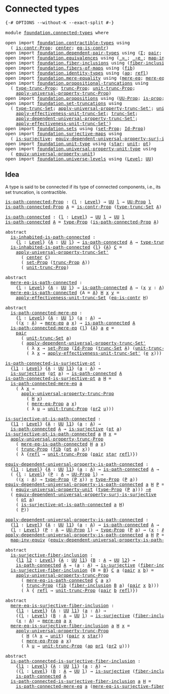 # Connected types

<pre class="Agda"><a id="28" class="Symbol">{-#</a> <a id="32" class="Keyword">OPTIONS</a> <a id="40" class="Pragma">--without-K</a> <a id="52" class="Pragma">--exact-split</a> <a id="66" class="Symbol">#-}</a>

<a id="71" class="Keyword">module</a> <a id="78" href="foundation.connected-types.html" class="Module">foundation.connected-types</a> <a id="105" class="Keyword">where</a>

<a id="112" class="Keyword">open</a> <a id="117" class="Keyword">import</a> <a id="124" href="foundation.contractible-types.html" class="Module">foundation.contractible-types</a> <a id="154" class="Keyword">using</a>
  <a id="162" class="Symbol">(</a> <a id="164" href="foundation.contractible-types.html#1246" class="Function">is-contr-Prop</a><a id="177" class="Symbol">;</a> <a id="179" href="foundation-core.contractible-types.html#1085" class="Function">center</a><a id="185" class="Symbol">;</a> <a id="187" href="foundation-core.contractible-types.html#1299" class="Function">eq-is-contr</a><a id="198" class="Symbol">)</a>
<a id="200" class="Keyword">open</a> <a id="205" class="Keyword">import</a> <a id="212" href="foundation.dependent-pair-types.html" class="Module">foundation.dependent-pair-types</a> <a id="244" class="Keyword">using</a> <a id="250" class="Symbol">(</a><a id="251" href="foundation-core.dependent-pair-types.html#502" class="Record">Σ</a><a id="252" class="Symbol">;</a> <a id="254" href="foundation-core.dependent-pair-types.html#575" class="InductiveConstructor">pair</a><a id="258" class="Symbol">;</a> <a id="260" href="foundation-core.dependent-pair-types.html#592" class="Field">pr1</a><a id="263" class="Symbol">;</a> <a id="265" href="foundation-core.dependent-pair-types.html#604" class="Field">pr2</a><a id="268" class="Symbol">)</a>
<a id="270" class="Keyword">open</a> <a id="275" class="Keyword">import</a> <a id="282" href="foundation.equivalences.html" class="Module">foundation.equivalences</a> <a id="306" class="Keyword">using</a> <a id="312" class="Symbol">(</a><a id="313" href="foundation-core.equivalences.html#1607" class="Function Operator">_≃_</a><a id="316" class="Symbol">;</a> <a id="318" href="foundation-core.equivalences.html#7855" class="Function Operator">_∘e_</a><a id="322" class="Symbol">;</a> <a id="324" href="foundation-core.equivalences.html#5022" class="Function">map-inv-equiv</a><a id="337" class="Symbol">)</a>
<a id="339" class="Keyword">open</a> <a id="344" class="Keyword">import</a> <a id="351" href="foundation.fiber-inclusions.html" class="Module">foundation.fiber-inclusions</a> <a id="379" class="Keyword">using</a> <a id="385" class="Symbol">(</a><a id="386" href="foundation.fiber-inclusions.html#2100" class="Function">fiber-inclusion</a><a id="401" class="Symbol">)</a>
<a id="403" class="Keyword">open</a> <a id="408" class="Keyword">import</a> <a id="415" href="foundation.fibers-of-maps.html" class="Module">foundation.fibers-of-maps</a> <a id="441" class="Keyword">using</a> <a id="447" class="Symbol">(</a><a id="448" href="foundation-core.fibers-of-maps.html#928" class="Function">fib</a><a id="451" class="Symbol">)</a>
<a id="453" class="Keyword">open</a> <a id="458" class="Keyword">import</a> <a id="465" href="foundation.identity-types.html" class="Module">foundation.identity-types</a> <a id="491" class="Keyword">using</a> <a id="497" class="Symbol">(</a><a id="498" href="foundation-core.identity-types.html#3990" class="Function">ap</a><a id="500" class="Symbol">;</a> <a id="502" href="foundation-core.identity-types.html#1807" class="InductiveConstructor">refl</a><a id="506" class="Symbol">)</a>
<a id="508" class="Keyword">open</a> <a id="513" class="Keyword">import</a> <a id="520" href="foundation.mere-equality.html" class="Module">foundation.mere-equality</a> <a id="545" class="Keyword">using</a> <a id="551" class="Symbol">(</a><a id="552" href="foundation.mere-equality.html#1100" class="Function">mere-eq</a><a id="559" class="Symbol">;</a> <a id="561" href="foundation.mere-equality.html#1000" class="Function">mere-eq-Prop</a><a id="573" class="Symbol">)</a>
<a id="575" class="Keyword">open</a> <a id="580" class="Keyword">import</a> <a id="587" href="foundation.propositional-truncations.html" class="Module">foundation.propositional-truncations</a> <a id="624" class="Keyword">using</a>
  <a id="632" class="Symbol">(</a> <a id="634" href="foundation.propositional-truncations.html#2012" class="Function">type-trunc-Prop</a><a id="649" class="Symbol">;</a> <a id="651" href="foundation.propositional-truncations.html#2510" class="Function">trunc-Prop</a><a id="661" class="Symbol">;</a> <a id="663" href="foundation.propositional-truncations.html#2096" class="Function">unit-trunc-Prop</a><a id="678" class="Symbol">;</a>
    <a id="684" href="foundation.propositional-truncations.html#5581" class="Function">apply-universal-property-trunc-Prop</a><a id="719" class="Symbol">)</a>
<a id="721" class="Keyword">open</a> <a id="726" class="Keyword">import</a> <a id="733" href="foundation.propositions.html" class="Module">foundation.propositions</a> <a id="757" class="Keyword">using</a> <a id="763" class="Symbol">(</a><a id="764" href="foundation-core.propositions.html#1380" class="Function">UU-Prop</a><a id="771" class="Symbol">;</a> <a id="773" href="foundation-core.propositions.html#1295" class="Function">is-prop</a><a id="780" class="Symbol">;</a> <a id="782" href="foundation-core.propositions.html#1482" class="Function">type-Prop</a><a id="791" class="Symbol">)</a>
<a id="793" class="Keyword">open</a> <a id="798" class="Keyword">import</a> <a id="805" href="foundation.set-truncations.html" class="Module">foundation.set-truncations</a> <a id="832" class="Keyword">using</a>
  <a id="840" class="Symbol">(</a> <a id="842" href="foundation.set-truncations.html#3498" class="Postulate">type-trunc-Set</a><a id="856" class="Symbol">;</a> <a id="858" href="foundation.set-truncations.html#8250" class="Function">apply-universal-property-trunc-Set&#39;</a><a id="893" class="Symbol">;</a> <a id="895" href="foundation.set-truncations.html#3762" class="Postulate">unit-trunc-Set</a><a id="909" class="Symbol">;</a>
    <a id="915" href="foundation.set-truncations.html#11367" class="Function">apply-effectiveness-unit-trunc-Set</a><a id="949" class="Symbol">;</a> <a id="951" href="foundation.set-truncations.html#3630" class="Function">trunc-Set</a><a id="960" class="Symbol">;</a>
    <a id="966" href="foundation.set-truncations.html#6207" class="Function">apply-dependent-universal-property-trunc-Set&#39;</a><a id="1011" class="Symbol">;</a>
    <a id="1017" href="foundation.set-truncations.html#11621" class="Function">apply-effectiveness-unit-trunc-Set&#39;</a><a id="1052" class="Symbol">)</a>
<a id="1054" class="Keyword">open</a> <a id="1059" class="Keyword">import</a> <a id="1066" href="foundation.sets.html" class="Module">foundation.sets</a> <a id="1082" class="Keyword">using</a> <a id="1088" class="Symbol">(</a><a id="1089" href="foundation-core.sets.html#3062" class="Function">set-Prop</a><a id="1097" class="Symbol">;</a> <a id="1099" href="foundation-core.sets.html#1407" class="Function">Id-Prop</a><a id="1106" class="Symbol">)</a>
<a id="1108" class="Keyword">open</a> <a id="1113" class="Keyword">import</a> <a id="1120" href="foundation.surjective-maps.html" class="Module">foundation.surjective-maps</a> <a id="1147" class="Keyword">using</a>
  <a id="1155" class="Symbol">(</a> <a id="1157" href="foundation.surjective-maps.html#1905" class="Function">is-surjective</a><a id="1170" class="Symbol">;</a> <a id="1172" href="foundation.surjective-maps.html#4745" class="Function">equiv-dependent-universal-property-surj-is-surjective</a><a id="1225" class="Symbol">)</a>
<a id="1227" class="Keyword">open</a> <a id="1232" class="Keyword">import</a> <a id="1239" href="foundation.unit-type.html" class="Module">foundation.unit-type</a> <a id="1260" class="Keyword">using</a> <a id="1266" class="Symbol">(</a><a id="1267" href="foundation.unit-type.html#1099" class="InductiveConstructor">star</a><a id="1271" class="Symbol">;</a> <a id="1273" href="foundation.unit-type.html#1075" class="Datatype">unit</a><a id="1277" class="Symbol">;</a> <a id="1279" href="foundation.unit-type.html#1589" class="Function">pt</a><a id="1281" class="Symbol">)</a>
<a id="1283" class="Keyword">open</a> <a id="1288" class="Keyword">import</a> <a id="1295" href="foundation.universal-property-unit-type.html" class="Module">foundation.universal-property-unit-type</a> <a id="1335" class="Keyword">using</a>
  <a id="1343" class="Symbol">(</a> <a id="1345" href="foundation.universal-property-unit-type.html#2087" class="Function">equiv-universal-property-unit</a><a id="1374" class="Symbol">)</a>
<a id="1376" class="Keyword">open</a> <a id="1381" class="Keyword">import</a> <a id="1388" href="foundation.universe-levels.html" class="Module">foundation.universe-levels</a> <a id="1415" class="Keyword">using</a> <a id="1421" class="Symbol">(</a><a id="1422" href="Agda.Primitive.html#597" class="Postulate">Level</a><a id="1427" class="Symbol">;</a> <a id="1429" href="foundation-core.universe-levels.html#222" class="Primitive">UU</a><a id="1431" class="Symbol">)</a>
</pre>
## Idea

A type is said to be connected if its type of connected components, i.e., its set truncation, is contractible.

<pre class="Agda"><a id="is-path-connected-Prop"></a><a id="1567" href="foundation.connected-types.html#1567" class="Function">is-path-connected-Prop</a> <a id="1590" class="Symbol">:</a> <a id="1592" class="Symbol">{</a><a id="1593" href="foundation.connected-types.html#1593" class="Bound">l</a> <a id="1595" class="Symbol">:</a> <a id="1597" href="Agda.Primitive.html#597" class="Postulate">Level</a><a id="1602" class="Symbol">}</a> <a id="1604" class="Symbol">→</a> <a id="1606" href="foundation-core.universe-levels.html#222" class="Primitive">UU</a> <a id="1609" href="foundation.connected-types.html#1593" class="Bound">l</a> <a id="1611" class="Symbol">→</a> <a id="1613" href="foundation-core.propositions.html#1380" class="Function">UU-Prop</a> <a id="1621" href="foundation.connected-types.html#1593" class="Bound">l</a>
<a id="1623" href="foundation.connected-types.html#1567" class="Function">is-path-connected-Prop</a> <a id="1646" href="foundation.connected-types.html#1646" class="Bound">A</a> <a id="1648" class="Symbol">=</a> <a id="1650" href="foundation.contractible-types.html#1246" class="Function">is-contr-Prop</a> <a id="1664" class="Symbol">(</a><a id="1665" href="foundation.set-truncations.html#3498" class="Postulate">type-trunc-Set</a> <a id="1680" href="foundation.connected-types.html#1646" class="Bound">A</a><a id="1681" class="Symbol">)</a>

<a id="is-path-connected"></a><a id="1684" href="foundation.connected-types.html#1684" class="Function">is-path-connected</a> <a id="1702" class="Symbol">:</a> <a id="1704" class="Symbol">{</a><a id="1705" href="foundation.connected-types.html#1705" class="Bound">l</a> <a id="1707" class="Symbol">:</a> <a id="1709" href="Agda.Primitive.html#597" class="Postulate">Level</a><a id="1714" class="Symbol">}</a> <a id="1716" class="Symbol">→</a> <a id="1718" href="foundation-core.universe-levels.html#222" class="Primitive">UU</a> <a id="1721" href="foundation.connected-types.html#1705" class="Bound">l</a> <a id="1723" class="Symbol">→</a> <a id="1725" href="foundation-core.universe-levels.html#222" class="Primitive">UU</a> <a id="1728" href="foundation.connected-types.html#1705" class="Bound">l</a>
<a id="1730" href="foundation.connected-types.html#1684" class="Function">is-path-connected</a> <a id="1748" href="foundation.connected-types.html#1748" class="Bound">A</a> <a id="1750" class="Symbol">=</a> <a id="1752" href="foundation-core.propositions.html#1482" class="Function">type-Prop</a> <a id="1762" class="Symbol">(</a><a id="1763" href="foundation.connected-types.html#1567" class="Function">is-path-connected-Prop</a> <a id="1786" href="foundation.connected-types.html#1748" class="Bound">A</a><a id="1787" class="Symbol">)</a>

<a id="1790" class="Keyword">abstract</a>
  <a id="is-inhabited-is-path-connected"></a><a id="1801" href="foundation.connected-types.html#1801" class="Function">is-inhabited-is-path-connected</a> <a id="1832" class="Symbol">:</a>
    <a id="1838" class="Symbol">{</a><a id="1839" href="foundation.connected-types.html#1839" class="Bound">l</a> <a id="1841" class="Symbol">:</a> <a id="1843" href="Agda.Primitive.html#597" class="Postulate">Level</a><a id="1848" class="Symbol">}</a> <a id="1850" class="Symbol">{</a><a id="1851" href="foundation.connected-types.html#1851" class="Bound">A</a> <a id="1853" class="Symbol">:</a> <a id="1855" href="foundation-core.universe-levels.html#222" class="Primitive">UU</a> <a id="1858" href="foundation.connected-types.html#1839" class="Bound">l</a><a id="1859" class="Symbol">}</a> <a id="1861" class="Symbol">→</a> <a id="1863" href="foundation.connected-types.html#1684" class="Function">is-path-connected</a> <a id="1881" href="foundation.connected-types.html#1851" class="Bound">A</a> <a id="1883" class="Symbol">→</a> <a id="1885" href="foundation.propositional-truncations.html#2012" class="Function">type-trunc-Prop</a> <a id="1901" href="foundation.connected-types.html#1851" class="Bound">A</a>
  <a id="1905" href="foundation.connected-types.html#1801" class="Function">is-inhabited-is-path-connected</a> <a id="1936" class="Symbol">{</a><a id="1937" href="foundation.connected-types.html#1937" class="Bound">l</a><a id="1938" class="Symbol">}</a> <a id="1940" class="Symbol">{</a><a id="1941" href="foundation.connected-types.html#1941" class="Bound">A</a><a id="1942" class="Symbol">}</a> <a id="1944" href="foundation.connected-types.html#1944" class="Bound">C</a> <a id="1946" class="Symbol">=</a>
    <a id="1952" href="foundation.set-truncations.html#8250" class="Function">apply-universal-property-trunc-Set&#39;</a>
      <a id="1994" class="Symbol">(</a> <a id="1996" href="foundation-core.contractible-types.html#1085" class="Function">center</a> <a id="2003" href="foundation.connected-types.html#1944" class="Bound">C</a><a id="2004" class="Symbol">)</a>
      <a id="2012" class="Symbol">(</a> <a id="2014" href="foundation-core.sets.html#3062" class="Function">set-Prop</a> <a id="2023" class="Symbol">(</a><a id="2024" href="foundation.propositional-truncations.html#2510" class="Function">trunc-Prop</a> <a id="2035" href="foundation.connected-types.html#1941" class="Bound">A</a><a id="2036" class="Symbol">))</a>
      <a id="2045" class="Symbol">(</a> <a id="2047" href="foundation.propositional-truncations.html#2096" class="Function">unit-trunc-Prop</a><a id="2062" class="Symbol">)</a>

<a id="2065" class="Keyword">abstract</a>
  <a id="mere-eq-is-path-connected"></a><a id="2076" href="foundation.connected-types.html#2076" class="Function">mere-eq-is-path-connected</a> <a id="2102" class="Symbol">:</a>
    <a id="2108" class="Symbol">{</a><a id="2109" href="foundation.connected-types.html#2109" class="Bound">l</a> <a id="2111" class="Symbol">:</a> <a id="2113" href="Agda.Primitive.html#597" class="Postulate">Level</a><a id="2118" class="Symbol">}</a> <a id="2120" class="Symbol">{</a><a id="2121" href="foundation.connected-types.html#2121" class="Bound">A</a> <a id="2123" class="Symbol">:</a> <a id="2125" href="foundation-core.universe-levels.html#222" class="Primitive">UU</a> <a id="2128" href="foundation.connected-types.html#2109" class="Bound">l</a><a id="2129" class="Symbol">}</a> <a id="2131" class="Symbol">→</a> <a id="2133" href="foundation.connected-types.html#1684" class="Function">is-path-connected</a> <a id="2151" href="foundation.connected-types.html#2121" class="Bound">A</a> <a id="2153" class="Symbol">→</a> <a id="2155" class="Symbol">(</a><a id="2156" href="foundation.connected-types.html#2156" class="Bound">x</a> <a id="2158" href="foundation.connected-types.html#2158" class="Bound">y</a> <a id="2160" class="Symbol">:</a> <a id="2162" href="foundation.connected-types.html#2121" class="Bound">A</a><a id="2163" class="Symbol">)</a> <a id="2165" class="Symbol">→</a> <a id="2167" href="foundation.mere-equality.html#1100" class="Function">mere-eq</a> <a id="2175" href="foundation.connected-types.html#2156" class="Bound">x</a> <a id="2177" href="foundation.connected-types.html#2158" class="Bound">y</a>
  <a id="2181" href="foundation.connected-types.html#2076" class="Function">mere-eq-is-path-connected</a> <a id="2207" class="Symbol">{</a><a id="2208" class="Argument">A</a> <a id="2210" class="Symbol">=</a> <a id="2212" href="foundation.connected-types.html#2212" class="Bound">A</a><a id="2213" class="Symbol">}</a> <a id="2215" href="foundation.connected-types.html#2215" class="Bound">H</a> <a id="2217" href="foundation.connected-types.html#2217" class="Bound">x</a> <a id="2219" href="foundation.connected-types.html#2219" class="Bound">y</a> <a id="2221" class="Symbol">=</a>
    <a id="2227" href="foundation.set-truncations.html#11367" class="Function">apply-effectiveness-unit-trunc-Set</a> <a id="2262" class="Symbol">(</a><a id="2263" href="foundation-core.contractible-types.html#1299" class="Function">eq-is-contr</a> <a id="2275" href="foundation.connected-types.html#2215" class="Bound">H</a><a id="2276" class="Symbol">)</a>

<a id="2279" class="Keyword">abstract</a>
  <a id="is-path-connected-mere-eq"></a><a id="2290" href="foundation.connected-types.html#2290" class="Function">is-path-connected-mere-eq</a> <a id="2316" class="Symbol">:</a>
    <a id="2322" class="Symbol">{</a><a id="2323" href="foundation.connected-types.html#2323" class="Bound">l</a> <a id="2325" class="Symbol">:</a> <a id="2327" href="Agda.Primitive.html#597" class="Postulate">Level</a><a id="2332" class="Symbol">}</a> <a id="2334" class="Symbol">{</a><a id="2335" href="foundation.connected-types.html#2335" class="Bound">A</a> <a id="2337" class="Symbol">:</a> <a id="2339" href="foundation-core.universe-levels.html#222" class="Primitive">UU</a> <a id="2342" href="foundation.connected-types.html#2323" class="Bound">l</a><a id="2343" class="Symbol">}</a> <a id="2345" class="Symbol">(</a><a id="2346" href="foundation.connected-types.html#2346" class="Bound">a</a> <a id="2348" class="Symbol">:</a> <a id="2350" href="foundation.connected-types.html#2335" class="Bound">A</a><a id="2351" class="Symbol">)</a> <a id="2353" class="Symbol">→</a>
    <a id="2359" class="Symbol">((</a><a id="2361" href="foundation.connected-types.html#2361" class="Bound">x</a> <a id="2363" class="Symbol">:</a> <a id="2365" href="foundation.connected-types.html#2335" class="Bound">A</a><a id="2366" class="Symbol">)</a> <a id="2368" class="Symbol">→</a> <a id="2370" href="foundation.mere-equality.html#1100" class="Function">mere-eq</a> <a id="2378" href="foundation.connected-types.html#2346" class="Bound">a</a> <a id="2380" href="foundation.connected-types.html#2361" class="Bound">x</a><a id="2381" class="Symbol">)</a> <a id="2383" class="Symbol">→</a> <a id="2385" href="foundation.connected-types.html#1684" class="Function">is-path-connected</a> <a id="2403" href="foundation.connected-types.html#2335" class="Bound">A</a>
  <a id="2407" href="foundation.connected-types.html#2290" class="Function">is-path-connected-mere-eq</a> <a id="2433" class="Symbol">{</a><a id="2434" href="foundation.connected-types.html#2434" class="Bound">l</a><a id="2435" class="Symbol">}</a> <a id="2437" class="Symbol">{</a><a id="2438" href="foundation.connected-types.html#2438" class="Bound">A</a><a id="2439" class="Symbol">}</a> <a id="2441" href="foundation.connected-types.html#2441" class="Bound">a</a> <a id="2443" href="foundation.connected-types.html#2443" class="Bound">e</a> <a id="2445" class="Symbol">=</a>
    <a id="2451" href="foundation-core.dependent-pair-types.html#575" class="InductiveConstructor">pair</a>
      <a id="2462" class="Symbol">(</a> <a id="2464" href="foundation.set-truncations.html#3762" class="Postulate">unit-trunc-Set</a> <a id="2479" href="foundation.connected-types.html#2441" class="Bound">a</a><a id="2480" class="Symbol">)</a>
      <a id="2488" class="Symbol">(</a> <a id="2490" href="foundation.set-truncations.html#6207" class="Function">apply-dependent-universal-property-trunc-Set&#39;</a>
        <a id="2544" class="Symbol">(</a> <a id="2546" class="Symbol">λ</a> <a id="2548" href="foundation.connected-types.html#2548" class="Bound">x</a> <a id="2550" class="Symbol">→</a> <a id="2552" href="foundation-core.sets.html#3062" class="Function">set-Prop</a> <a id="2561" class="Symbol">(</a><a id="2562" href="foundation-core.sets.html#1407" class="Function">Id-Prop</a> <a id="2570" class="Symbol">(</a><a id="2571" href="foundation.set-truncations.html#3630" class="Function">trunc-Set</a> <a id="2581" href="foundation.connected-types.html#2438" class="Bound">A</a><a id="2582" class="Symbol">)</a> <a id="2584" class="Symbol">(</a><a id="2585" href="foundation.set-truncations.html#3762" class="Postulate">unit-trunc-Set</a> <a id="2600" href="foundation.connected-types.html#2441" class="Bound">a</a><a id="2601" class="Symbol">)</a> <a id="2603" href="foundation.connected-types.html#2548" class="Bound">x</a><a id="2604" class="Symbol">))</a>
        <a id="2615" class="Symbol">(</a> <a id="2617" class="Symbol">λ</a> <a id="2619" href="foundation.connected-types.html#2619" class="Bound">x</a> <a id="2621" class="Symbol">→</a> <a id="2623" href="foundation.set-truncations.html#11621" class="Function">apply-effectiveness-unit-trunc-Set&#39;</a> <a id="2659" class="Symbol">(</a><a id="2660" href="foundation.connected-types.html#2443" class="Bound">e</a> <a id="2662" href="foundation.connected-types.html#2619" class="Bound">x</a><a id="2663" class="Symbol">)))</a>

<a id="is-path-connected-is-surjective-pt"></a><a id="2668" href="foundation.connected-types.html#2668" class="Function">is-path-connected-is-surjective-pt</a> <a id="2703" class="Symbol">:</a>
  <a id="2707" class="Symbol">{</a><a id="2708" href="foundation.connected-types.html#2708" class="Bound">l1</a> <a id="2711" class="Symbol">:</a> <a id="2713" href="Agda.Primitive.html#597" class="Postulate">Level</a><a id="2718" class="Symbol">}</a> <a id="2720" class="Symbol">{</a><a id="2721" href="foundation.connected-types.html#2721" class="Bound">A</a> <a id="2723" class="Symbol">:</a> <a id="2725" href="foundation-core.universe-levels.html#222" class="Primitive">UU</a> <a id="2728" href="foundation.connected-types.html#2708" class="Bound">l1</a><a id="2730" class="Symbol">}</a> <a id="2732" class="Symbol">(</a><a id="2733" href="foundation.connected-types.html#2733" class="Bound">a</a> <a id="2735" class="Symbol">:</a> <a id="2737" href="foundation.connected-types.html#2721" class="Bound">A</a><a id="2738" class="Symbol">)</a> <a id="2740" class="Symbol">→</a>
  <a id="2744" href="foundation.surjective-maps.html#1905" class="Function">is-surjective</a> <a id="2758" class="Symbol">(</a><a id="2759" href="foundation.unit-type.html#1589" class="Function">pt</a> <a id="2762" href="foundation.connected-types.html#2733" class="Bound">a</a><a id="2763" class="Symbol">)</a> <a id="2765" class="Symbol">→</a> <a id="2767" href="foundation.connected-types.html#1684" class="Function">is-path-connected</a> <a id="2785" href="foundation.connected-types.html#2721" class="Bound">A</a>
<a id="2787" href="foundation.connected-types.html#2668" class="Function">is-path-connected-is-surjective-pt</a> <a id="2822" href="foundation.connected-types.html#2822" class="Bound">a</a> <a id="2824" href="foundation.connected-types.html#2824" class="Bound">H</a> <a id="2826" class="Symbol">=</a>
  <a id="2830" href="foundation.connected-types.html#2290" class="Function">is-path-connected-mere-eq</a> <a id="2856" href="foundation.connected-types.html#2822" class="Bound">a</a>
    <a id="2862" class="Symbol">(</a> <a id="2864" class="Symbol">λ</a> <a id="2866" href="foundation.connected-types.html#2866" class="Bound">x</a> <a id="2868" class="Symbol">→</a>
      <a id="2876" href="foundation.propositional-truncations.html#5581" class="Function">apply-universal-property-trunc-Prop</a>
        <a id="2920" class="Symbol">(</a> <a id="2922" href="foundation.connected-types.html#2824" class="Bound">H</a> <a id="2924" href="foundation.connected-types.html#2866" class="Bound">x</a><a id="2925" class="Symbol">)</a>
        <a id="2935" class="Symbol">(</a> <a id="2937" href="foundation.mere-equality.html#1000" class="Function">mere-eq-Prop</a> <a id="2950" href="foundation.connected-types.html#2822" class="Bound">a</a> <a id="2952" href="foundation.connected-types.html#2866" class="Bound">x</a><a id="2953" class="Symbol">)</a>
        <a id="2963" class="Symbol">(</a> <a id="2965" class="Symbol">λ</a> <a id="2967" href="foundation.connected-types.html#2967" class="Bound">u</a> <a id="2969" class="Symbol">→</a> <a id="2971" href="foundation.propositional-truncations.html#2096" class="Function">unit-trunc-Prop</a> <a id="2987" class="Symbol">(</a><a id="2988" href="foundation-core.dependent-pair-types.html#604" class="Field">pr2</a> <a id="2992" href="foundation.connected-types.html#2967" class="Bound">u</a><a id="2993" class="Symbol">)))</a>

<a id="is-surjective-pt-is-path-connected"></a><a id="2998" href="foundation.connected-types.html#2998" class="Function">is-surjective-pt-is-path-connected</a> <a id="3033" class="Symbol">:</a>
  <a id="3037" class="Symbol">{</a><a id="3038" href="foundation.connected-types.html#3038" class="Bound">l1</a> <a id="3041" class="Symbol">:</a> <a id="3043" href="Agda.Primitive.html#597" class="Postulate">Level</a><a id="3048" class="Symbol">}</a> <a id="3050" class="Symbol">{</a><a id="3051" href="foundation.connected-types.html#3051" class="Bound">A</a> <a id="3053" class="Symbol">:</a> <a id="3055" href="foundation-core.universe-levels.html#222" class="Primitive">UU</a> <a id="3058" href="foundation.connected-types.html#3038" class="Bound">l1</a><a id="3060" class="Symbol">}</a> <a id="3062" class="Symbol">(</a><a id="3063" href="foundation.connected-types.html#3063" class="Bound">a</a> <a id="3065" class="Symbol">:</a> <a id="3067" href="foundation.connected-types.html#3051" class="Bound">A</a><a id="3068" class="Symbol">)</a> <a id="3070" class="Symbol">→</a>
  <a id="3074" href="foundation.connected-types.html#1684" class="Function">is-path-connected</a> <a id="3092" href="foundation.connected-types.html#3051" class="Bound">A</a> <a id="3094" class="Symbol">→</a> <a id="3096" href="foundation.surjective-maps.html#1905" class="Function">is-surjective</a> <a id="3110" class="Symbol">(</a><a id="3111" href="foundation.unit-type.html#1589" class="Function">pt</a> <a id="3114" href="foundation.connected-types.html#3063" class="Bound">a</a><a id="3115" class="Symbol">)</a>
<a id="3117" href="foundation.connected-types.html#2998" class="Function">is-surjective-pt-is-path-connected</a> <a id="3152" href="foundation.connected-types.html#3152" class="Bound">a</a> <a id="3154" href="foundation.connected-types.html#3154" class="Bound">H</a> <a id="3156" href="foundation.connected-types.html#3156" class="Bound">x</a> <a id="3158" class="Symbol">=</a>
  <a id="3162" href="foundation.propositional-truncations.html#5581" class="Function">apply-universal-property-trunc-Prop</a>
    <a id="3202" class="Symbol">(</a> <a id="3204" href="foundation.connected-types.html#2076" class="Function">mere-eq-is-path-connected</a> <a id="3230" href="foundation.connected-types.html#3154" class="Bound">H</a> <a id="3232" href="foundation.connected-types.html#3152" class="Bound">a</a> <a id="3234" href="foundation.connected-types.html#3156" class="Bound">x</a><a id="3235" class="Symbol">)</a>
    <a id="3241" class="Symbol">(</a> <a id="3243" href="foundation.propositional-truncations.html#2510" class="Function">trunc-Prop</a> <a id="3254" class="Symbol">(</a><a id="3255" href="foundation-core.fibers-of-maps.html#928" class="Function">fib</a> <a id="3259" class="Symbol">(</a><a id="3260" href="foundation.unit-type.html#1589" class="Function">pt</a> <a id="3263" href="foundation.connected-types.html#3152" class="Bound">a</a><a id="3264" class="Symbol">)</a> <a id="3266" href="foundation.connected-types.html#3156" class="Bound">x</a><a id="3267" class="Symbol">))</a>
    <a id="3274" class="Symbol">(</a> <a id="3276" class="Symbol">λ</a> <a id="3278" class="Symbol">{</a><a id="3279" href="foundation-core.identity-types.html#1807" class="InductiveConstructor">refl</a> <a id="3284" class="Symbol">→</a> <a id="3286" href="foundation.propositional-truncations.html#2096" class="Function">unit-trunc-Prop</a> <a id="3302" class="Symbol">(</a><a id="3303" href="foundation-core.dependent-pair-types.html#575" class="InductiveConstructor">pair</a> <a id="3308" href="foundation.unit-type.html#1099" class="InductiveConstructor">star</a> <a id="3313" href="foundation-core.identity-types.html#1807" class="InductiveConstructor">refl</a><a id="3317" class="Symbol">)})</a>

<a id="equiv-dependent-universal-property-is-path-connected"></a><a id="3322" href="foundation.connected-types.html#3322" class="Function">equiv-dependent-universal-property-is-path-connected</a> <a id="3375" class="Symbol">:</a>
  <a id="3379" class="Symbol">{</a><a id="3380" href="foundation.connected-types.html#3380" class="Bound">l1</a> <a id="3383" class="Symbol">:</a> <a id="3385" href="Agda.Primitive.html#597" class="Postulate">Level</a><a id="3390" class="Symbol">}</a> <a id="3392" class="Symbol">{</a><a id="3393" href="foundation.connected-types.html#3393" class="Bound">A</a> <a id="3395" class="Symbol">:</a> <a id="3397" href="foundation-core.universe-levels.html#222" class="Primitive">UU</a> <a id="3400" href="foundation.connected-types.html#3380" class="Bound">l1</a><a id="3402" class="Symbol">}</a> <a id="3404" class="Symbol">(</a><a id="3405" href="foundation.connected-types.html#3405" class="Bound">a</a> <a id="3407" class="Symbol">:</a> <a id="3409" href="foundation.connected-types.html#3393" class="Bound">A</a><a id="3410" class="Symbol">)</a> <a id="3412" class="Symbol">→</a> <a id="3414" href="foundation.connected-types.html#1684" class="Function">is-path-connected</a> <a id="3432" href="foundation.connected-types.html#3393" class="Bound">A</a> <a id="3434" class="Symbol">→</a>
  <a id="3438" class="Symbol">(</a> <a id="3440" class="Symbol">{</a><a id="3441" href="foundation.connected-types.html#3441" class="Bound">l</a> <a id="3443" class="Symbol">:</a> <a id="3445" href="Agda.Primitive.html#597" class="Postulate">Level</a><a id="3450" class="Symbol">}</a> <a id="3452" class="Symbol">(</a><a id="3453" href="foundation.connected-types.html#3453" class="Bound">P</a> <a id="3455" class="Symbol">:</a> <a id="3457" href="foundation.connected-types.html#3393" class="Bound">A</a> <a id="3459" class="Symbol">→</a> <a id="3461" href="foundation-core.propositions.html#1380" class="Function">UU-Prop</a> <a id="3469" href="foundation.connected-types.html#3441" class="Bound">l</a><a id="3470" class="Symbol">)</a> <a id="3472" class="Symbol">→</a>
    <a id="3478" class="Symbol">((</a><a id="3480" href="foundation.connected-types.html#3480" class="Bound">x</a> <a id="3482" class="Symbol">:</a> <a id="3484" href="foundation.connected-types.html#3393" class="Bound">A</a><a id="3485" class="Symbol">)</a> <a id="3487" class="Symbol">→</a> <a id="3489" href="foundation-core.propositions.html#1482" class="Function">type-Prop</a> <a id="3499" class="Symbol">(</a><a id="3500" href="foundation.connected-types.html#3453" class="Bound">P</a> <a id="3502" href="foundation.connected-types.html#3480" class="Bound">x</a><a id="3503" class="Symbol">))</a> <a id="3506" href="foundation-core.equivalences.html#1607" class="Function Operator">≃</a> <a id="3508" href="foundation-core.propositions.html#1482" class="Function">type-Prop</a> <a id="3518" class="Symbol">(</a><a id="3519" href="foundation.connected-types.html#3453" class="Bound">P</a> <a id="3521" href="foundation.connected-types.html#3405" class="Bound">a</a><a id="3522" class="Symbol">))</a>
<a id="3525" href="foundation.connected-types.html#3322" class="Function">equiv-dependent-universal-property-is-path-connected</a> <a id="3578" href="foundation.connected-types.html#3578" class="Bound">a</a> <a id="3580" href="foundation.connected-types.html#3580" class="Bound">H</a> <a id="3582" href="foundation.connected-types.html#3582" class="Bound">P</a> <a id="3584" class="Symbol">=</a>
  <a id="3588" class="Symbol">(</a> <a id="3590" href="foundation.universal-property-unit-type.html#2087" class="Function">equiv-universal-property-unit</a> <a id="3620" class="Symbol">(</a><a id="3621" href="foundation-core.propositions.html#1482" class="Function">type-Prop</a> <a id="3631" class="Symbol">(</a><a id="3632" href="foundation.connected-types.html#3582" class="Bound">P</a> <a id="3634" href="foundation.connected-types.html#3578" class="Bound">a</a><a id="3635" class="Symbol">)))</a> <a id="3639" href="foundation-core.equivalences.html#7855" class="Function Operator">∘e</a>
  <a id="3644" class="Symbol">(</a> <a id="3646" href="foundation.surjective-maps.html#4745" class="Function">equiv-dependent-universal-property-surj-is-surjective</a>
    <a id="3704" class="Symbol">(</a> <a id="3706" href="foundation.unit-type.html#1589" class="Function">pt</a> <a id="3709" href="foundation.connected-types.html#3578" class="Bound">a</a><a id="3710" class="Symbol">)</a>
    <a id="3716" class="Symbol">(</a> <a id="3718" href="foundation.connected-types.html#2998" class="Function">is-surjective-pt-is-path-connected</a> <a id="3753" href="foundation.connected-types.html#3578" class="Bound">a</a> <a id="3755" href="foundation.connected-types.html#3580" class="Bound">H</a><a id="3756" class="Symbol">)</a>
    <a id="3762" class="Symbol">(</a> <a id="3764" href="foundation.connected-types.html#3582" class="Bound">P</a><a id="3765" class="Symbol">))</a>

<a id="apply-dependent-universal-property-is-path-connected"></a><a id="3769" href="foundation.connected-types.html#3769" class="Function">apply-dependent-universal-property-is-path-connected</a> <a id="3822" class="Symbol">:</a>
  <a id="3826" class="Symbol">{</a><a id="3827" href="foundation.connected-types.html#3827" class="Bound">l1</a> <a id="3830" class="Symbol">:</a> <a id="3832" href="Agda.Primitive.html#597" class="Postulate">Level</a><a id="3837" class="Symbol">}</a> <a id="3839" class="Symbol">{</a><a id="3840" href="foundation.connected-types.html#3840" class="Bound">A</a> <a id="3842" class="Symbol">:</a> <a id="3844" href="foundation-core.universe-levels.html#222" class="Primitive">UU</a> <a id="3847" href="foundation.connected-types.html#3827" class="Bound">l1</a><a id="3849" class="Symbol">}</a> <a id="3851" class="Symbol">(</a><a id="3852" href="foundation.connected-types.html#3852" class="Bound">a</a> <a id="3854" class="Symbol">:</a> <a id="3856" href="foundation.connected-types.html#3840" class="Bound">A</a><a id="3857" class="Symbol">)</a> <a id="3859" class="Symbol">→</a> <a id="3861" href="foundation.connected-types.html#1684" class="Function">is-path-connected</a> <a id="3879" href="foundation.connected-types.html#3840" class="Bound">A</a> <a id="3881" class="Symbol">→</a>
  <a id="3885" class="Symbol">{</a><a id="3886" href="foundation.connected-types.html#3886" class="Bound">l</a> <a id="3888" class="Symbol">:</a> <a id="3890" href="Agda.Primitive.html#597" class="Postulate">Level</a><a id="3895" class="Symbol">}</a> <a id="3897" class="Symbol">(</a><a id="3898" href="foundation.connected-types.html#3898" class="Bound">P</a> <a id="3900" class="Symbol">:</a> <a id="3902" href="foundation.connected-types.html#3840" class="Bound">A</a> <a id="3904" class="Symbol">→</a> <a id="3906" href="foundation-core.propositions.html#1380" class="Function">UU-Prop</a> <a id="3914" href="foundation.connected-types.html#3886" class="Bound">l</a><a id="3915" class="Symbol">)</a> <a id="3917" class="Symbol">→</a> <a id="3919" href="foundation-core.propositions.html#1482" class="Function">type-Prop</a> <a id="3929" class="Symbol">(</a><a id="3930" href="foundation.connected-types.html#3898" class="Bound">P</a> <a id="3932" href="foundation.connected-types.html#3852" class="Bound">a</a><a id="3933" class="Symbol">)</a> <a id="3935" class="Symbol">→</a> <a id="3937" class="Symbol">(</a><a id="3938" href="foundation.connected-types.html#3938" class="Bound">x</a> <a id="3940" class="Symbol">:</a> <a id="3942" href="foundation.connected-types.html#3840" class="Bound">A</a><a id="3943" class="Symbol">)</a> <a id="3945" class="Symbol">→</a> <a id="3947" href="foundation-core.propositions.html#1482" class="Function">type-Prop</a> <a id="3957" class="Symbol">(</a><a id="3958" href="foundation.connected-types.html#3898" class="Bound">P</a> <a id="3960" href="foundation.connected-types.html#3938" class="Bound">x</a><a id="3961" class="Symbol">)</a>
<a id="3963" href="foundation.connected-types.html#3769" class="Function">apply-dependent-universal-property-is-path-connected</a> <a id="4016" href="foundation.connected-types.html#4016" class="Bound">a</a> <a id="4018" href="foundation.connected-types.html#4018" class="Bound">H</a> <a id="4020" href="foundation.connected-types.html#4020" class="Bound">P</a> <a id="4022" class="Symbol">=</a>
  <a id="4026" href="foundation-core.equivalences.html#5022" class="Function">map-inv-equiv</a> <a id="4040" class="Symbol">(</a><a id="4041" href="foundation.connected-types.html#3322" class="Function">equiv-dependent-universal-property-is-path-connected</a> <a id="4094" href="foundation.connected-types.html#4016" class="Bound">a</a> <a id="4096" href="foundation.connected-types.html#4018" class="Bound">H</a> <a id="4098" href="foundation.connected-types.html#4020" class="Bound">P</a><a id="4099" class="Symbol">)</a>

<a id="4102" class="Keyword">abstract</a>
  <a id="is-surjective-fiber-inclusion"></a><a id="4113" href="foundation.connected-types.html#4113" class="Function">is-surjective-fiber-inclusion</a> <a id="4143" class="Symbol">:</a>
    <a id="4149" class="Symbol">{</a><a id="4150" href="foundation.connected-types.html#4150" class="Bound">l1</a> <a id="4153" href="foundation.connected-types.html#4153" class="Bound">l2</a> <a id="4156" class="Symbol">:</a> <a id="4158" href="Agda.Primitive.html#597" class="Postulate">Level</a><a id="4163" class="Symbol">}</a> <a id="4165" class="Symbol">{</a><a id="4166" href="foundation.connected-types.html#4166" class="Bound">A</a> <a id="4168" class="Symbol">:</a> <a id="4170" href="foundation-core.universe-levels.html#222" class="Primitive">UU</a> <a id="4173" href="foundation.connected-types.html#4150" class="Bound">l1</a><a id="4175" class="Symbol">}</a> <a id="4177" class="Symbol">{</a><a id="4178" href="foundation.connected-types.html#4178" class="Bound">B</a> <a id="4180" class="Symbol">:</a> <a id="4182" href="foundation.connected-types.html#4166" class="Bound">A</a> <a id="4184" class="Symbol">→</a> <a id="4186" href="foundation-core.universe-levels.html#222" class="Primitive">UU</a> <a id="4189" href="foundation.connected-types.html#4153" class="Bound">l2</a><a id="4191" class="Symbol">}</a> <a id="4193" class="Symbol">→</a>
    <a id="4199" href="foundation.connected-types.html#1684" class="Function">is-path-connected</a> <a id="4217" href="foundation.connected-types.html#4166" class="Bound">A</a> <a id="4219" class="Symbol">→</a> <a id="4221" class="Symbol">(</a><a id="4222" href="foundation.connected-types.html#4222" class="Bound">a</a> <a id="4224" class="Symbol">:</a> <a id="4226" href="foundation.connected-types.html#4166" class="Bound">A</a><a id="4227" class="Symbol">)</a> <a id="4229" class="Symbol">→</a> <a id="4231" href="foundation.surjective-maps.html#1905" class="Function">is-surjective</a> <a id="4245" class="Symbol">(</a><a id="4246" href="foundation.fiber-inclusions.html#2100" class="Function">fiber-inclusion</a> <a id="4262" href="foundation.connected-types.html#4178" class="Bound">B</a> <a id="4264" href="foundation.connected-types.html#4222" class="Bound">a</a><a id="4265" class="Symbol">)</a>
  <a id="4269" href="foundation.connected-types.html#4113" class="Function">is-surjective-fiber-inclusion</a> <a id="4299" class="Symbol">{</a><a id="4300" class="Argument">B</a> <a id="4302" class="Symbol">=</a> <a id="4304" href="foundation.connected-types.html#4304" class="Bound">B</a><a id="4305" class="Symbol">}</a> <a id="4307" href="foundation.connected-types.html#4307" class="Bound">C</a> <a id="4309" href="foundation.connected-types.html#4309" class="Bound">a</a> <a id="4311" class="Symbol">(</a><a id="4312" href="foundation-core.dependent-pair-types.html#575" class="InductiveConstructor">pair</a> <a id="4317" href="foundation.connected-types.html#4317" class="Bound">x</a> <a id="4319" href="foundation.connected-types.html#4319" class="Bound">b</a><a id="4320" class="Symbol">)</a> <a id="4322" class="Symbol">=</a>
    <a id="4328" href="foundation.propositional-truncations.html#5581" class="Function">apply-universal-property-trunc-Prop</a>
      <a id="4370" class="Symbol">(</a> <a id="4372" href="foundation.connected-types.html#2076" class="Function">mere-eq-is-path-connected</a> <a id="4398" href="foundation.connected-types.html#4307" class="Bound">C</a> <a id="4400" href="foundation.connected-types.html#4309" class="Bound">a</a> <a id="4402" href="foundation.connected-types.html#4317" class="Bound">x</a><a id="4403" class="Symbol">)</a>
      <a id="4411" class="Symbol">(</a> <a id="4413" href="foundation.propositional-truncations.html#2510" class="Function">trunc-Prop</a> <a id="4424" class="Symbol">(</a><a id="4425" href="foundation-core.fibers-of-maps.html#928" class="Function">fib</a> <a id="4429" class="Symbol">(</a><a id="4430" href="foundation.fiber-inclusions.html#2100" class="Function">fiber-inclusion</a> <a id="4446" href="foundation.connected-types.html#4304" class="Bound">B</a> <a id="4448" href="foundation.connected-types.html#4309" class="Bound">a</a><a id="4449" class="Symbol">)</a> <a id="4451" class="Symbol">(</a><a id="4452" href="foundation-core.dependent-pair-types.html#575" class="InductiveConstructor">pair</a> <a id="4457" href="foundation.connected-types.html#4317" class="Bound">x</a> <a id="4459" href="foundation.connected-types.html#4319" class="Bound">b</a><a id="4460" class="Symbol">)))</a>
      <a id="4470" class="Symbol">(</a> <a id="4472" class="Symbol">λ</a> <a id="4474" class="Symbol">{</a> <a id="4476" href="foundation-core.identity-types.html#1807" class="InductiveConstructor">refl</a> <a id="4481" class="Symbol">→</a> <a id="4483" href="foundation.propositional-truncations.html#2096" class="Function">unit-trunc-Prop</a> <a id="4499" class="Symbol">(</a><a id="4500" href="foundation-core.dependent-pair-types.html#575" class="InductiveConstructor">pair</a> <a id="4505" href="foundation.connected-types.html#4319" class="Bound">b</a> <a id="4507" href="foundation-core.identity-types.html#1807" class="InductiveConstructor">refl</a><a id="4511" class="Symbol">)})</a>

<a id="4516" class="Keyword">abstract</a>
  <a id="mere-eq-is-surjective-fiber-inclusion"></a><a id="4527" href="foundation.connected-types.html#4527" class="Function">mere-eq-is-surjective-fiber-inclusion</a> <a id="4565" class="Symbol">:</a>
    <a id="4571" class="Symbol">{</a><a id="4572" href="foundation.connected-types.html#4572" class="Bound">l1</a> <a id="4575" class="Symbol">:</a> <a id="4577" href="Agda.Primitive.html#597" class="Postulate">Level</a><a id="4582" class="Symbol">}</a> <a id="4584" class="Symbol">{</a><a id="4585" href="foundation.connected-types.html#4585" class="Bound">A</a> <a id="4587" class="Symbol">:</a> <a id="4589" href="foundation-core.universe-levels.html#222" class="Primitive">UU</a> <a id="4592" href="foundation.connected-types.html#4572" class="Bound">l1</a><a id="4594" class="Symbol">}</a> <a id="4596" class="Symbol">(</a><a id="4597" href="foundation.connected-types.html#4597" class="Bound">a</a> <a id="4599" class="Symbol">:</a> <a id="4601" href="foundation.connected-types.html#4585" class="Bound">A</a><a id="4602" class="Symbol">)</a> <a id="4604" class="Symbol">→</a>
    <a id="4610" class="Symbol">({</a><a id="4612" href="foundation.connected-types.html#4612" class="Bound">l</a> <a id="4614" class="Symbol">:</a> <a id="4616" href="Agda.Primitive.html#597" class="Postulate">Level</a><a id="4621" class="Symbol">}</a> <a id="4623" class="Symbol">(</a><a id="4624" href="foundation.connected-types.html#4624" class="Bound">B</a> <a id="4626" class="Symbol">:</a> <a id="4628" href="foundation.connected-types.html#4585" class="Bound">A</a> <a id="4630" class="Symbol">→</a> <a id="4632" href="foundation-core.universe-levels.html#222" class="Primitive">UU</a> <a id="4635" href="foundation.connected-types.html#4612" class="Bound">l</a><a id="4636" class="Symbol">)</a> <a id="4638" class="Symbol">→</a> <a id="4640" href="foundation.surjective-maps.html#1905" class="Function">is-surjective</a> <a id="4654" class="Symbol">(</a><a id="4655" href="foundation.fiber-inclusions.html#2100" class="Function">fiber-inclusion</a> <a id="4671" href="foundation.connected-types.html#4624" class="Bound">B</a> <a id="4673" href="foundation.connected-types.html#4597" class="Bound">a</a><a id="4674" class="Symbol">))</a> <a id="4677" class="Symbol">→</a>
    <a id="4683" class="Symbol">(</a><a id="4684" href="foundation.connected-types.html#4684" class="Bound">x</a> <a id="4686" class="Symbol">:</a> <a id="4688" href="foundation.connected-types.html#4585" class="Bound">A</a><a id="4689" class="Symbol">)</a> <a id="4691" class="Symbol">→</a> <a id="4693" href="foundation.mere-equality.html#1100" class="Function">mere-eq</a> <a id="4701" href="foundation.connected-types.html#4597" class="Bound">a</a> <a id="4703" href="foundation.connected-types.html#4684" class="Bound">x</a>
  <a id="4707" href="foundation.connected-types.html#4527" class="Function">mere-eq-is-surjective-fiber-inclusion</a> <a id="4745" href="foundation.connected-types.html#4745" class="Bound">a</a> <a id="4747" href="foundation.connected-types.html#4747" class="Bound">H</a> <a id="4749" href="foundation.connected-types.html#4749" class="Bound">x</a> <a id="4751" class="Symbol">=</a>
    <a id="4757" href="foundation.propositional-truncations.html#5581" class="Function">apply-universal-property-trunc-Prop</a>
      <a id="4799" class="Symbol">(</a> <a id="4801" href="foundation.connected-types.html#4747" class="Bound">H</a> <a id="4803" class="Symbol">(λ</a> <a id="4806" href="foundation.connected-types.html#4806" class="Bound">x</a> <a id="4808" class="Symbol">→</a> <a id="4810" href="foundation.unit-type.html#1075" class="Datatype">unit</a><a id="4814" class="Symbol">)</a> <a id="4816" class="Symbol">(</a><a id="4817" href="foundation-core.dependent-pair-types.html#575" class="InductiveConstructor">pair</a> <a id="4822" href="foundation.connected-types.html#4749" class="Bound">x</a> <a id="4824" href="foundation.unit-type.html#1099" class="InductiveConstructor">star</a><a id="4828" class="Symbol">))</a>
      <a id="4837" class="Symbol">(</a> <a id="4839" href="foundation.mere-equality.html#1000" class="Function">mere-eq-Prop</a> <a id="4852" href="foundation.connected-types.html#4745" class="Bound">a</a> <a id="4854" href="foundation.connected-types.html#4749" class="Bound">x</a><a id="4855" class="Symbol">)</a>
      <a id="4863" class="Symbol">(</a> <a id="4865" class="Symbol">λ</a> <a id="4867" href="foundation.connected-types.html#4867" class="Bound">u</a> <a id="4869" class="Symbol">→</a> <a id="4871" href="foundation.propositional-truncations.html#2096" class="Function">unit-trunc-Prop</a> <a id="4887" class="Symbol">(</a><a id="4888" href="foundation-core.identity-types.html#3990" class="Function">ap</a> <a id="4891" href="foundation-core.dependent-pair-types.html#592" class="Field">pr1</a> <a id="4895" class="Symbol">(</a><a id="4896" href="foundation-core.dependent-pair-types.html#604" class="Field">pr2</a> <a id="4900" href="foundation.connected-types.html#4867" class="Bound">u</a><a id="4901" class="Symbol">)))</a>

<a id="4906" class="Keyword">abstract</a>
  <a id="is-path-connected-is-surjective-fiber-inclusion"></a><a id="4917" href="foundation.connected-types.html#4917" class="Function">is-path-connected-is-surjective-fiber-inclusion</a> <a id="4965" class="Symbol">:</a>
    <a id="4971" class="Symbol">{</a><a id="4972" href="foundation.connected-types.html#4972" class="Bound">l1</a> <a id="4975" class="Symbol">:</a> <a id="4977" href="Agda.Primitive.html#597" class="Postulate">Level</a><a id="4982" class="Symbol">}</a> <a id="4984" class="Symbol">{</a><a id="4985" href="foundation.connected-types.html#4985" class="Bound">A</a> <a id="4987" class="Symbol">:</a> <a id="4989" href="foundation-core.universe-levels.html#222" class="Primitive">UU</a> <a id="4992" href="foundation.connected-types.html#4972" class="Bound">l1</a><a id="4994" class="Symbol">}</a> <a id="4996" class="Symbol">(</a><a id="4997" href="foundation.connected-types.html#4997" class="Bound">a</a> <a id="4999" class="Symbol">:</a> <a id="5001" href="foundation.connected-types.html#4985" class="Bound">A</a><a id="5002" class="Symbol">)</a> <a id="5004" class="Symbol">→</a>
    <a id="5010" class="Symbol">({</a><a id="5012" href="foundation.connected-types.html#5012" class="Bound">l</a> <a id="5014" class="Symbol">:</a> <a id="5016" href="Agda.Primitive.html#597" class="Postulate">Level</a><a id="5021" class="Symbol">}</a> <a id="5023" class="Symbol">(</a><a id="5024" href="foundation.connected-types.html#5024" class="Bound">B</a> <a id="5026" class="Symbol">:</a> <a id="5028" href="foundation.connected-types.html#4985" class="Bound">A</a> <a id="5030" class="Symbol">→</a> <a id="5032" href="foundation-core.universe-levels.html#222" class="Primitive">UU</a> <a id="5035" href="foundation.connected-types.html#5012" class="Bound">l</a><a id="5036" class="Symbol">)</a> <a id="5038" class="Symbol">→</a> <a id="5040" href="foundation.surjective-maps.html#1905" class="Function">is-surjective</a> <a id="5054" class="Symbol">(</a><a id="5055" href="foundation.fiber-inclusions.html#2100" class="Function">fiber-inclusion</a> <a id="5071" href="foundation.connected-types.html#5024" class="Bound">B</a> <a id="5073" href="foundation.connected-types.html#4997" class="Bound">a</a><a id="5074" class="Symbol">))</a> <a id="5077" class="Symbol">→</a>
    <a id="5083" href="foundation.connected-types.html#1684" class="Function">is-path-connected</a> <a id="5101" href="foundation.connected-types.html#4985" class="Bound">A</a>
  <a id="5105" href="foundation.connected-types.html#4917" class="Function">is-path-connected-is-surjective-fiber-inclusion</a> <a id="5153" href="foundation.connected-types.html#5153" class="Bound">a</a> <a id="5155" href="foundation.connected-types.html#5155" class="Bound">H</a> <a id="5157" class="Symbol">=</a>
    <a id="5163" href="foundation.connected-types.html#2290" class="Function">is-path-connected-mere-eq</a> <a id="5189" href="foundation.connected-types.html#5153" class="Bound">a</a> <a id="5191" class="Symbol">(</a><a id="5192" href="foundation.connected-types.html#4527" class="Function">mere-eq-is-surjective-fiber-inclusion</a> <a id="5230" href="foundation.connected-types.html#5153" class="Bound">a</a> <a id="5232" href="foundation.connected-types.html#5155" class="Bound">H</a><a id="5233" class="Symbol">)</a>
</pre>